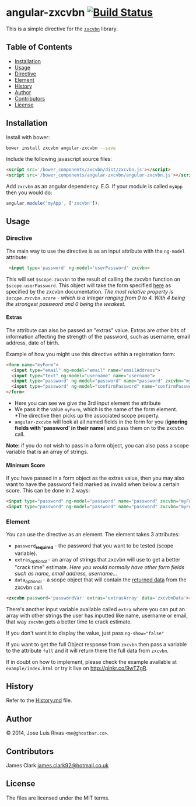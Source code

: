 # angular-zxcvbn [![Build Status](https://travis-ci.org/jamesclark92/angular-zxcvbn.svg?branch=master)](https://travis-ci.org/jamesclark92/angular-zxcvbn)


This is a simple directive for the [`zxcvbn`](https://github.com/dropbox/zxcvbn) library.

## Table of Contents
* [Installation](#installation)
* [Usage](#usage)
 * [Directive](#directive) 
 * [Element](#element)
* [History](#history)
* [Author](#author)
* [Contributors](#contributors)
* [License](#license)

## Installation

Install with bower:
```bash
bower install zxcvbn angular-zxcvbn --save
```

Include the following javascript source files:
```html
<script src='/bower_components/zxcvbn/dist/zxcvbn.js'></script>
<script src='/bower_components/angular-zxcvbn/angular-zxcvbn.js'></script>
```

Add `zxcvbn` as an angular dependency. E.G. If your module is called `myApp` then you would do:
```javascript
angular.module('myApp', ['zxcvbn']);
  ```

## Usage

### Directive

The main way to use the directive is as an input attribute with the `ng-model` attribute:
```html
 <input type='password' ng-model='userPassword' zxcvbn>
```
This will set `$scope.zxcvbn` to the result of calling the zxcvbn function on `$scope.userPassword`.
This object will take the form specified [here](https://github.com/dropbox/zxcvbn#usage) as specified by the zxcvbn documentation.
*The most relative property is `$scope.zxcvbn.score` - which is a integer ranging from 0 to 4. With 4 being the strongest password and 0 being the weakest.*


#### Extras

The attribute can also be passed an "extras" value. Extras are other bits of information affecting the strength of the password, such as username, email address, date of birth. 

Example of how you might use this directive within a registration form:
```html
<form name="myForm">
  <input type="email" ng-model="email" name="emailAddress">
  <input type="text" ng-model="username" name="username">
  <input type="password" ng-model="password" name="password" zxcvbn="myForm">
  <input type="password" ng-model="confirmPassword" name="confirmPassword">
</form>
```
* Here you can see we give the 3rd input element the attribute
* We pass it the value `myForm`, which is the name of the form element. *The directive then picks up the associated scope property.
* `angular-zxcvbn` will look at all named fields in the form for you (**ignoring fields with 'password' in their name**) and pass them on to the zxcvbn call.

**Note:** if you do not wish to pass in a form object, you can also pass a scope variable that is an array of strings.


#### Minimum Score

If you have passed in a form object as the extras value, then you may also want to have the password field marked as invalid when below a certain score. This can be done in 2 ways:
```html
<input type="password" ng-model="password" name="password" zxcvbn="myForm" zxcvbn-min-score="2"> // hard code the value
<input type="password" ng-model="password" name="password" zxcvbn="myForm" zxcvbn-min-score="minScore"> // pass it a scope variable
```



### Element

You can use the directive as an element. The element takes 3 attributes:
* `password`<sub>**required**</sub> - the password that you want to be tested (scope variable).
* `extras`<sub>*optional*</sub> - an array of strings that zxcvbn will use to get a better "crack time" estimate. *Here you would normally have other form fields such as name, email address, username...*
* `data`<sub>*optional*</sub> - a scope object that will contain the [returned data](https://github.com/dropbox/zxcvbn#usage) from the zxcvbn call.

```html
<zxcvbn password='passwordVar' extras='extrasArray' data='zxcvbnData'></zxcvbn>
```

There's another input variable available called `extra` where you can put an array with other strings the user has inputted like name, username or email, that way `zxcvbn` gets a better time to crack estimate.

If you don't want it to display the value, just pass  `ng-show="false"`

If you want to get the full Object response from `zxcvbn` then pass a variable to the attribute `full` and it will return there the full data from `zxcvbn`.

If in doubt on how to implement, please check the example available at `example/index.html` or try it live on <http://plnkr.co/9wTZgR>.


## History ##

Refer to the [History.md](History.md) file.

## Author ##

© 2014, Jose Luis Rivas `<me@ghostbar.co>`.

## Contributors ##

James Clark <james.clark92@hotmail.co.uk>

## License ##

The files are licensed under the MIT terms.
